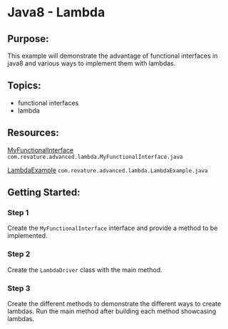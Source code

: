 # Java8 - Lambda
## Purpose:
This example will demonstrate the advantage of functional interfaces in java8 and various ways to implement them with lambdas.
## Topics:
* functional interfaces
* lambda
## Resources:
[MyFunctionalInterface](https://gitlab.com/revature_training/java-team/-/blob/master/java-standard-examples/java/src/main/java/com/revature/advanced/lambda/MyFunctionalInterface.java) `com.revature.advanced.lambda.MyFunctionalInterface.java`

[LambdaExample](https://gitlab.com/revature_training/java-team/-/blob/master/java-standard-examples/java/src/main/java/com/revature/advanced/lambda/LambdaExample.java) `com.revature.advanced.lambda.LambdaExample.java`
## Getting Started:
### Step 1
Create the `MyFunctionalInterface` interface and provide a method to be implemented.
### Step 2
Create the `LambdaDriver` class with the main method.
### Step 3
Create the different methods to demonstrate the different ways to create lambdas. Run the main method after building each method showcasing lambdas.
